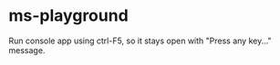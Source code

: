 ms-playground
=============

Run console app using ctrl-F5, so it stays open with "Press any key..." message.


